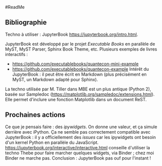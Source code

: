 #ReadMe

## Bibliographie

Techno à utiliser : JupyterBook https://jupyterbook.org/intro.html.

JupyterBook est développé par le projet *Executable Books* en parallèle de MyST, MyST Parser, Sphinx Book Theme, etc.
Plusieurs exemples de livres interactifs :
- https://github.com/executablebooks/quantecon-mini-example
- https://github.com/executablebooks/quantecon-example
Intérêt du JupyterBook : il peut être écrit en Markdown (plus précisément en MyST, un Markdown adapté pour Sphinx).

La techno utilisée par M. Tiller dans MBE est un plus antique (Python 2), basée sur Sampledoc (https://matplotlib.org/sampledoc/extensions.html).
Elle permet d'inclure une fonction Matplotlib dans un document ReST.

## Prochaines actions

Ce que je pensais faire : des *ipywidgets*. On donne une valeur, et ça simule derrière avec iPython.
Ça ne semble pas correctement compatible avec JupyterBook : il y a officiellement des *issues* car les ipywidgets ont besoin d'un kernel Python en parallèle du JavaScript.
https://jupyterbook.org/interactive/interactive.html conseille d'utiliser la techno Thebe pour faire marcher quelques widgets, via Binder ; chez moi Binder ne marche pas.
Conclusion : JupyterBook pas ouf pour l'instant !
